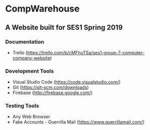 # CompWarehouse
## A Website built for SES1 Spring 2019
### Documentation
* Trello (https://trello.com/b/cMFhuTSa/ses1-group-7-computer-company-website)

### Development Tools
* Visual Studio Code (https://code.visualstudio.com/)
* Git (https://git-scm.com/downloads)
* Firebase (http://firebase.google.com/)


### Testing Tools
* Any Web Browser
* Fake Accounts - Guerrilla Mail (https://www.guerrillamail.com/)
